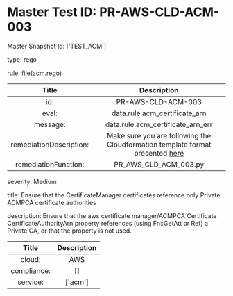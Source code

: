 



# Master Test ID: PR-AWS-CLD-ACM-003


Master Snapshot Id: ['TEST_ACM']

type: rego

rule: [file(acm.rego)]  
  
  
  
  

|Title|Description|
| :---: | :---: |
|id: |PR-AWS-CLD-ACM-003|
|eval: |data.rule.acm_certificate_arn|
|message: |data.rule.acm_certificate_arn_err|
|remediationDescription: |Make sure you are following the Cloudformation template format presented <a href='https://docs.aws.amazon.com/AWSCloudFormation/latest/UserGuide/aws-resource-certificatemanager-certificate.html#cfn-certificatemanager-certificate-certificateauthorityarn' target='_blank'>here</a>|
|remediationFunction: |PR_AWS_CLD_ACM_003.py|


severity: Medium

title: Ensure that the CertificateManager certificates reference only Private ACMPCA certificate authorities

description: Ensure that the aws certificate manager/ACMPCA Certificate CertificateAuthorityArn property references (using Fn::GetAtt or Ref) a Private CA, or that the property is not used.  
  
  

|Title|Description|
| :---: | :---: |
|cloud: |AWS|
|compliance: |[]|
|service: |['acm']|



[file(acm.rego)]: https://github.com/prancer-io/prancer-compliance-test/tree/master/aws/cloud/acm.rego
